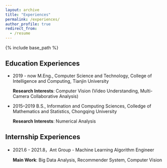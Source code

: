 ```yaml
---
layout: archive
title: "Experiences"
permalink: /experiences/
author_profile: true
redirect_from:
  - /resume
---
```


{% include base_path %}

<!-- ## 教育经历
- 2019.9 - 2022.1（预计），全日制学术型硕士 在读，天津大学 - 智能与计算学部 - 计算机科学与技术
  
  **研究方向**：
  计算机视觉（视频理解，多相机协同）



- 2015.9 - 2019.6， 理学学士，重庆大学 - 数学与统计学院 - 信息与计算科学
  
  **研究方向**：
  数值计算

## 实习经历
- 2021.6 - 2021.8，蚂蚁金服-机器学习算法工程师
 
  **工作内容**：
  大数据分析、推荐系统、计算机视觉 -->


## Education Experiences

- 2019 - now  M.Eng., Computer Science and Technology, College of Intelligence and Computing, Tianjin University

  **Research Interests**: 
  Computer Vision (Video Understanding, Multi-Camera Collaborative Analysis)

- 2015–2019  B.S., Information and Computing Sciences, Colledge of Mathematics and Statistics, Chongqing University

  **Research Interests**:
   Numerical Analysis

## Internship Experiences

- 2021.6 - 2021.8，Ant Group - Machine Learning Algorithm Engineer
 
  **Main Work**:
Big Data Analysis, Recommender System, Computer Vision

